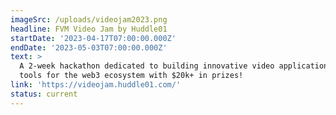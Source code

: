 ```yaml
---
imageSrc: /uploads/videojam2023.png
headline: FVM Video Jam by Huddle01
startDate: '2023-04-17T07:00:00.000Z'
endDate: '2023-05-03T07:00:00.000Z'
text: >
  A 2-week hackathon dedicated to building innovative video applications and
  tools for the web3 ecosystem with $20k+ in prizes!
link: 'https://videojam.huddle01.com/'
status: current
---
```


